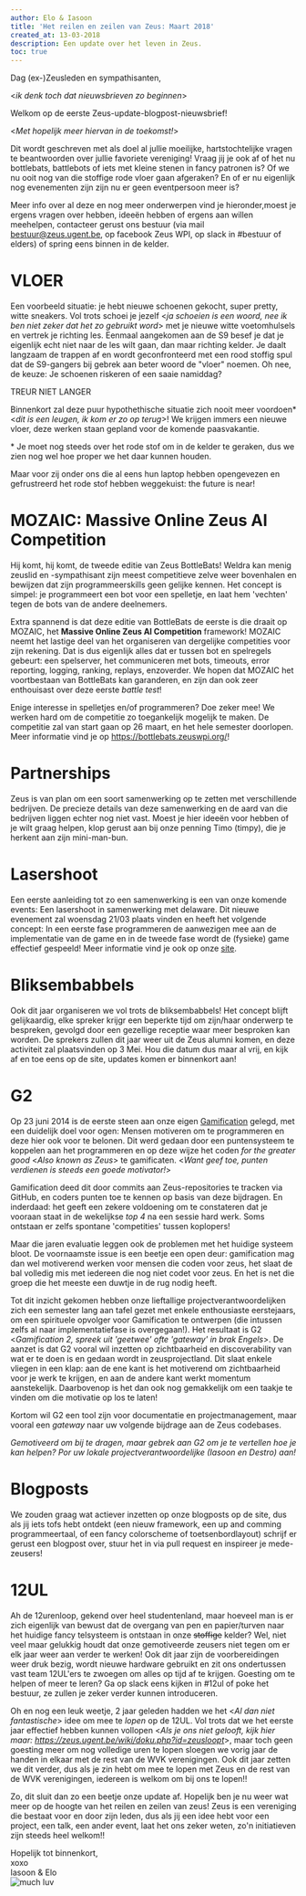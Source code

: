 ```yaml
---
author: Elo & Iasoon
title: 'Het reilen en zeilen van Zeus: Maart 2018'
created_at: 13-03-2018
description: Een update over het leven in Zeus.
toc: true
---
```


Dag (ex-)Zeusleden en sympathisanten,

\<_ik denk toch dat nieuwsbrieven zo beginnen_\>

Welkom op de eerste Zeus-update-blogpost-nieuwsbrief!

\<_Met hopelijk meer hiervan in de toekomst!_\>

Dit wordt geschreven met als doel al jullie moeilijke, hartstochtelijke vragen te beantwoorden over jullie favoriete vereniging!
Vraag jij je ook af of het nu bottlebats, battlebots of iets met kleine stenen in fancy patronen is?
Of we nu ooit nog van die stoffige rode vloer gaan afgeraken?
En of er nu eigenlijk nog evenementen zijn zijn nu er geen eventpersoon meer is?

Meer info over al deze en nog meer onderwerpen vind je hieronder,moest je ergens vragen over hebben, 
ideeën hebben of ergens aan willen meehelpen, contacteer gerust ons bestuur
(via mail <bestuur@zeus.ugent.be>, op facebook Zeus WPI, op slack in #bestuur of elders) of spring eens binnen in de kelder.

# VLOER
Een voorbeeld situatie: je hebt nieuwe schoenen gekocht, super pretty, witte sneakers.
Vol trots schoei je jezelf \<_ja schoeien is een woord, nee ik ben niet zeker dat het zo gebruikt word_\> met je nieuwe witte voetomhulsels en vertrek je richting les.
Eenmaal aangekomen aan de S9 besef je dat je eigenlijk echt niet naar de les wilt gaan, dan maar richting kelder.
Je daalt langzaam de trappen af en wordt geconfronteerd met een rood stoffig spul dat de S9-gangers bij gebrek aan beter woord de "vloer" noemen.
Oh nee, de keuze: Je schoenen riskeren of een saaie namiddag?

TREUR NIET LANGER

Binnenkort zal deze puur hypothethische situatie zich nooit meer voordoen\* \<_dit is een leugen, ik kom er zo op terug_\>!
We krijgen immers een nieuwe vloer, deze werken staan gepland voor de komende paasvakantie.

\* Je moet nog steeds over het rode stof om in de kelder te geraken, dus we zien nog wel hoe proper we het daar kunnen houden.

Maar voor zij onder ons die al eens hun laptop hebben opengevezen en gefrustreerd het rode stof hebben weggekuist: the future is near!

# MOZAIC: Massive Online Zeus AI Competition
Hij komt, hij komt, de tweede editie van Zeus BottleBats! Weldra kan menig
zeuslid en -sympathisant zijn meest competitieve zelve weer bovenhalen
en bewijzen dat zijn programmeerskills geen gelijke kennen.
Het concept is simpel: je programmeert een bot voor een spelletje, en laat
hem 'vechten' tegen de bots van de andere deelnemers. 

Extra spannend is dat deze editie van BottleBats de eerste is die draait
op MOZAIC, het **Massive Online Zeus AI Competition** framework!
MOZAIC neemt het lastige deel van het organiseren van dergelijke
competities voor zijn rekening. Dat is dus eigenlijk alles dat er tussen
bot en spelregels gebeurt: een spelserver, het communiceren met bots,
timeouts, error reporting, logging, ranking, replays, enzoverder.
We hopen dat MOZAIC het voortbestaan van BottleBats kan garanderen,
en zijn dan ook zeer enthouisast over deze eerste _battle test_!

Enige interesse in spelletjes en/of programmeren? Doe zeker mee!
We werken hard om de competitie zo toegankelijk mogelijk te maken.
De competitie zal van start gaan op 26 maart, en het hele semester doorlopen.
Meer informatie vind je op <https://bottlebats.zeuswpi.org/>!

# Partnerships
Zeus is van plan om een soort samenwerking op te zetten met verschillende bedrijven.
De precieze details van deze samenwerking en de aard van die bedrijven liggen echter nog niet vast.
Moest je hier ideeën voor hebben of je wilt graag helpen, klop gerust aan bij onze penning Timo (timpy),
die je herkent aan zijn mini-man-bun.

# Lasershoot
Een eerste aanleiding tot zo een samenwerking is een van onze komende events: Een lasershoot in samenwerking met delaware.
Dit nieuwe evenement zal woensdag 21/03 plaats vinden en heeft het volgende concept:
In een eerste fase programmeren de aanwezigen mee aan de implementatie van de game en in de tweede fase wordt de (fysieke) game effectief gespeeld!
Meer informatie vind je ook op onze [site](https://zeus.ugent.be/events/17-18/lasershoot/).

# Bliksembabbels
Ook dit jaar organiseren we vol trots de bliksembabbels!
Het concept blijft gelijkaardig, elke spreker krijgr een beperkte tijd om zijn/haar onderwerp te bespreken,
gevolgd door een gezellige receptie waar meer besproken kan worden.
De sprekers zullen dit jaar weer uit de Zeus alumni komen, en deze activiteit zal plaatsvinden op 3 Mei.
Hou die datum dus maar al vrij, en kijk af en toe eens op de site, updates komen er binnenkort aan!

# G2
Op 23 juni 2014 is de eerste steen aan onze eigen [Gamification](https://zeus.ugent.be/game) gelegd,
met een duidelijk doel voor ogen: Mensen motiveren om te programmeren en deze hier ook voor te belonen.
Dit werd gedaan door een puntensysteem te koppelen aan het programmeren en op deze wijze
het coden _for the greater good_ \<_Also known as Zeus_\> te gamificaten.
\<_Want geef toe, punten verdienen is steeds een goede motivator!_\>

Gamification deed dit door commits aan Zeus-repositories te tracken via GitHub, en
coders punten toe te kennen op basis van deze bijdragen. En inderdaad:
het geeft een zekere voldoening om te constateren dat je vooraan staat
in de wekelijkse _top 4_ na een sessie hard werk. Soms ontstaan er zelfs
spontane 'competities' tussen koplopers!

Maar die jaren evaluatie leggen ook de problemen met het huidige systeem
bloot. De voornaamste issue is een beetje een open deur: gamification
mag dan wel motiverend werken voor mensen die coden voor zeus, het slaat
de bal volledig mis met iedereen die nog niet codet voor zeus. En het
is net die groep die het meeste een duwtje in de rug nodig heeft.

Tot dit inzicht gekomen hebben onze lieftallige projectverantwoordelijken
zich een semester lang aan tafel gezet met enkele
enthousiaste eerstejaars, om een spirituele opvolger voor Gamification
te ontwerpen (die intussen zelfs al naar implementatiefase is overgegaan!).
Het resultaat is G2 
\<_Gamification 2, spreek uit 'geetwee' ofte 'gateway' in brak Engels_\>.
De aanzet is dat G2 vooral wil inzetten op zichtbaarheid
en discoverability van wat er te doen is en gedaan wordt in zeusprojectland.
Dit slaat enkele vliegen in een klap: aan de ene kant is het motiverend
om zichtbaarheid voor je werk te krijgen, en aan de andere kant
werkt momentum aanstekelijk. Daarbovenop is het dan ook nog gemakkelijk
om een taakje te vinden om die motivatie op los te laten!

Kortom wil G2 een tool zijn voor documentatie en projectmanagement, maar
vooral een _gateway_ naar uw volgende bijdrage aan de Zeus codebases.


_Gemotiveerd om bij te dragen, maar gebrek aan G2 om je te vertellen
hoe je kan helpen? Por uw lokale projectverantwoordelijke (Iasoon en Destro) aan!_


# Blogposts
We zouden graag wat actiever inzetten op onze blogposts op de site,
dus als jij iets tofs hebt ontdekt (een nieuw framework, een up and comming programmeertaal,
of een fancy colorscheme of toetsenbordlayout) schrijf er gerust een blogpost over,
stuur het in via pull request en inspireer je mede-zeusers!

# 12UL

Ah de 12urenloop, gekend over heel studentenland,
maar hoeveel man is er zich eigenlijk van bewust dat de overgang
van pen en papier/turven naar het huidige fancy telsysteem is ontstaan in onze <del>stoffige</del> kelder?
Wel, niet veel maar gelukkig houdt dat onze gemotiveerde zeusers niet tegen om er elk jaar weer aan verder te werken!
Ook dit jaar zijn de voorbereidingen weer druk bezig, wordt nieuwe hardware gebruikt en
zit ons ondertussen vast team 12UL'ers te zwoegen om alles op tijd af te krijgen.
Goesting om te helpen of meer te leren? Ga op slack eens kijken in #12ul of poke het bestuur, ze zullen je zeker verder kunnen introduceren.

Oh en nog een leuk weetje, 2 jaar geleden hadden we het \<_Al dan niet fantastische_\> idee om mee te _lopen_ op de 12UL.
Vol trots dat we het eerste jaar effectief hebben kunnen vollopen \<_Als je ons niet gelooft, kijk hier maar: <https://zeus.ugent.be/wiki/doku.php?id=zeusloopt>_\>,
maar toch geen goesting meer om nog volledige uren te lopen sloegen we vorig jaar de handen in elkaar met de rest van de WVK verenigingen.
Ook dit jaar zetten we dit verder, dus als je zin hebt om mee te lopen met Zeus en de rest van de WVK verenigingen, iedereen is welkom om bij ons te lopen!!



Zo, dit sluit dan zo een beetje onze update af.
Hopelijk ben je nu weer wat meer op de hoogte van het reilen en zeilen van zeus!
Zeus is een vereniging die bestaat voor en door zijn leden, dus als jij een idee hebt voor een project, een talk, een ander event,
laat het ons zeker weten, zo'n initiatieven zijn steeds heel welkom!!

Hopelijk tot binnenkort,  
xoxo  
Iasoon & Elo  
![much luv](//media.giphy.com/media/108M7gCS1JSoO4/giphy.gif)

